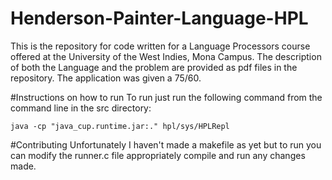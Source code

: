 # Henderson-Painter-Language-HPL
This is the repository for code written for a Language Processors course offered at the University of the West Indies, Mona Campus. The description of both the Language and the problem are provided as pdf files in the repository. The application was given a  75/60.

#Instructions on how to run
To run just run the following command from the command line in the src directory:
```
java -cp "java_cup.runtime.jar:." hpl/sys/HPLRepl 
```

#Contributing
Unfortunately I haven't made a makefile as yet but to run you can modify the runner.c file appropriately compile and run any changes made.



